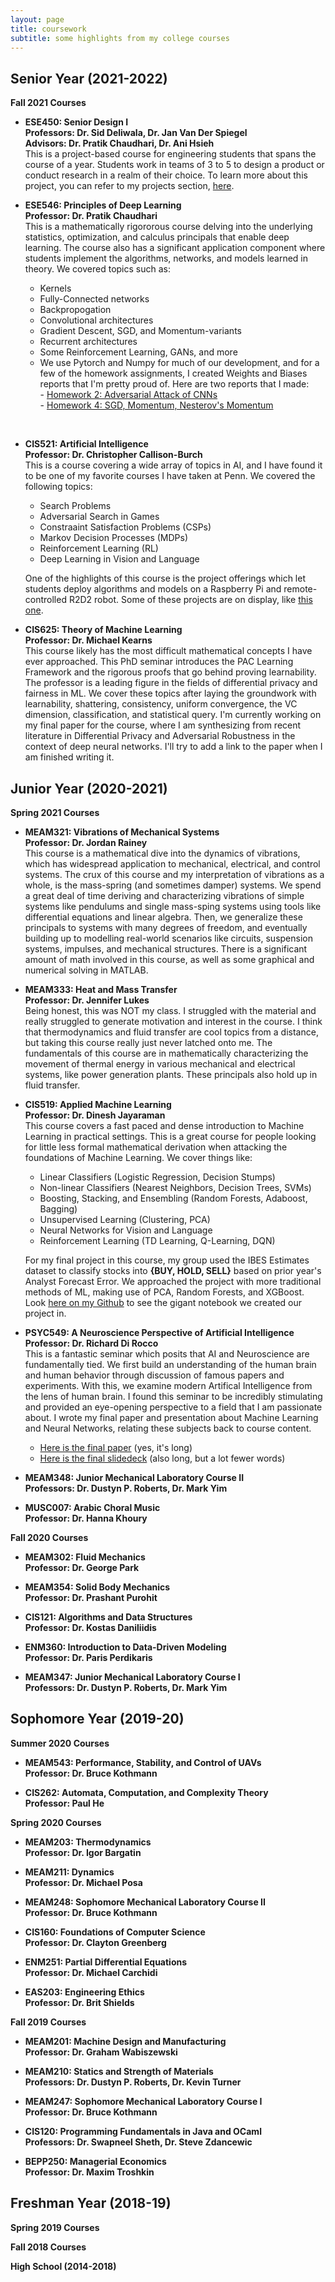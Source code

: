 ```yaml
---
layout: page
title: coursework
subtitle: some highlights from my college courses
---
```


## Senior Year (2021-2022)

**Fall 2021 Courses**

- **ESE450: Senior Design I** \
  **Professors: Dr. Sid Deliwala, Dr. Jan Van Der Spiegel** \
  **Advisors: Dr. Pratik Chaudhari, Dr. Ani Hsieh** \
  This is a project-based course for engineering students that spans the course of a year.  Students work in teams of 3 to 5 to design a product or conduct research in a realm of their choice.  To learn more about this project, you can refer to my projects section, [here](https://geande.github.io/projects/).

- **ESE546: Principles of Deep Learning** \
  **Professor: Dr. Pratik Chaudhari** \
  This is a mathematically rigororous course delving into the underlying statistics, optimization, and calculus principals that enable deep learning.  The course also has a significant application component where students implement the algorithms, networks, and models learned in theory.  We covered topics such as:
  - Kernels
  - Fully-Connected networks
  - Backpropogation
  - Convolutional architectures
  - Gradient Descent, SGD, and Momentum-variants
  - Recurrent architectures
  - Some Reinforcement Learning, GANs, and more
  - We use Pytorch and Numpy for much of our development, and for a few of the homework assignments, I created Weights and Biases reports that I'm pretty proud of.  Here are two reports that I made: <br/>
        -  [Homework 2: Adversarial Attack of CNNs](https://wandb.ai/geande/ese546-homework2p4/reports/ESE546-Homework-2--VmlldzoxMDk0NTMz)<br/>
        -  [Homework 4: SGD, Momentum, Nesterov's Momentum](https://wandb.ai/geande/ese546-homework4p2/reports/ESE546-HW4-Report--VmlldzoxMjYzNTEy)<br/>
<br/>

- **CIS521: Artificial Intelligence** \
  **Professor: Dr. Christopher Callison-Burch** \
  This is a course covering a wide array of topics in AI, and I have found it to be one of my favorite courses I have taken at Penn.  We covered the following topics:
  - Search Problems
  - Adversarial Search in Games
  - Constraaint Satisfaction Problems (CSPs)
  - Markov Decision Processes (MDPs)
  - Reinforcement Learning (RL)
  - Deep Learning in Vision and Language

  One of the highlights of this course is the project offerings which let students deploy algorithms and models on a Raspberry Pi and remote-controlled R2D2 robot.  Some of these projects are on display, like [this one](https://geande.github.io/2021-12-09-rpi-vision/).


- **CIS625: Theory of Machine Learning** \
  **Professor: Dr. Michael Kearns** \
  This course likely has the most difficult mathematical concepts I have ever approached.  This PhD seminar introduces the PAC Learning Framework and the rigorous proofs that go behind proving learnability.  The professor is a leading figure in the fields of differential privacy and fairness in ML.  We cover these topics after laying the groundwork with learnability, shattering, consistency, uniform convergence, the VC dimension, classification, and statistical query.  I'm currently working on my final paper for the course, where I am synthesizing from recent literature in Differential Privacy and Adversarial Robustness in the context of deep neural networks.  I'll try to add a link to the paper when I am finished writing it.



## Junior Year (2020-2021)

**Spring 2021 Courses**

- **MEAM321: Vibrations of Mechanical Systems** \
  **Professor: Dr. Jordan Rainey** \
  This course is a mathematical dive into the dynamics of vibrations, which has widespread application to mechanical, electrical, and control systems.  The crux of this course and my interpretation of vibrations as a whole, is the mass-spring (and sometimes damper) systems.  We spend a great deal of time deriving and characterizing vibrations of simple systems like pendulums and single mass-sping systems using tools like differential equations and linear algebra.  Then, we generalize these principals to systems with many degrees of freedom, and eventually building up to modelling real-world scenarios like circuits, suspension systems, impulses, and mechanical structures.  There is a significant amount of math involved in this course, as well as some graphical and numerical solving in MATLAB.


- **MEAM333: Heat and Mass Transfer** \
  **Professor: Dr. Jennifer Lukes** \
  Being honest, this was NOT my class.  I struggled with the material and really struggled to generate motivation and interest in the course.  I think that thermodynamics and fluid transfer are cool topics from a distance, but taking this course really just never latched onto me.  The fundamentals of this course are in mathematically characterizing the movement of thermal energy in various mechanical and electrical systems, like power generation plants.  These principals also hold up in fluid transfer.


- **CIS519: Applied Machine Learning** \
  **Professor: Dr. Dinesh Jayaraman** \
  This course covers a fast paced and dense introduction to Machine Learning in practical settings.  This is a great course for people looking for little less formal mathematical derivation when attacking the foundations of Machine Learning.  We cover things like:
  - Linear Classifiers (Logistic Regression, Decision Stumps)
  - Non-linear Classifiers (Nearest Neighbors, Decision Trees, SVMs)
  - Boosting, Stacking, and Ensembling (Random Forests, Adaboost, Bagging)
  - Unsupervised Learning (Clustering, PCA)
  - Neural Networks for Vision and Language
  - Reinforcement Learning (TD Learning, Q-Learning, DQN)
  
  For my final project in this course, my group used the IBES Estimates dataset to classify stocks into **\{BUY, HOLD, SELL\}** based on prior year's Analyst Forecast Error.  We approached the project with more traditional methods of ML, making use of PCA, Random Forests, and XGBoost.  Look [here on my Github](https://github.com/geande/stonks) to see the gigant notebook we created our project in.
  

- **PSYC549: A Neuroscience Perspective of Artificial Intelligence** \
  **Professor: Dr. Richard Di Rocco** \
  This is a fantastic seminar which posits that AI and Neuroscience are fundamentally tied.  We first build an understanding of the human brain and human behavior through discussion of famous papers and experiments.  With this, we examine modern Artifical Intelligence from the lens of human brain.  I found this seminar to be incredibly stimulating and provided an eye-opening perspective to a field that I am passionate about.  I wrote my final paper and presentation about Machine Learning and Neural Networks, relating these subjects back to course content.
  - [Here is the final paper](549paper.html) (yes, it's long)
  - [Here is the final slidedeck](549prez.html) (also long, but a lot fewer words)


- **MEAM348: Junior Mechanical Laboratory Course II** \
  **Professors: Dr. Dustyn P. Roberts, Dr. Mark Yim**
  
  
- **MUSC007: Arabic Choral Music** \
  **Professor: Dr. Hanna Khoury**


**Fall 2020 Courses**
  
- **MEAM302: Fluid Mechanics** \
  **Professor: Dr. George Park**
  
  
- **MEAM354: Solid Body Mechanics** \
  **Professor: Dr. Prashant Purohit**
  
  
- **CIS121: Algorithms and Data Structures** \
  **Professor: Dr. Kostas Daniliidis**
  
  
- **ENM360: Introduction to Data-Driven Modeling** \
  **Professor: Dr. Paris Perdikaris**
  
  
- **MEAM347: Junior Mechanical Laboratory Course I** \
  **Professors: Dr. Dustyn P. Roberts, Dr. Mark Yim**
  

## Sophomore Year (2019-20)

**Summer 2020 Courses**

- **MEAM543: Performance, Stability, and Control of UAVs** \
  **Professor: Dr. Bruce Kothmann**
  
  
- **CIS262: Automata, Computation, and Complexity Theory** \
  **Professor: Paul He**
  

**Spring 2020 Courses**

- **MEAM203: Thermodynamics** \
  **Professor: Dr. Igor Bargatin**
  

- **MEAM211: Dynamics** \
  **Professor: Dr. Michael Posa**
  

- **MEAM248: Sophomore Mechanical Laboratory Course II** \
  **Professor: Dr. Bruce Kothmann**
  
  
- **CIS160: Foundations of Computer Science** \
  **Professor: Dr. Clayton Greenberg**
  
  
- **ENM251: Partial Differential Equations** \
  **Professor: Dr. Michael Carchidi**
  
  
- **EAS203: Engineering Ethics** \
  **Professor: Dr. Brit Shields**
  

**Fall 2019 Courses**

- **MEAM201: Machine Design and Manufacturing** \
  **Professor: Dr. Graham Wabiszewski**
  
  
- **MEAM210: Statics and Strength of Materials** \
  **Professors: Dr. Dustyn P. Roberts, Dr. Kevin Turner**
  
  
- **MEAM247: Sophomore Mechanical Laboratory Course I** \
  **Professor: Dr. Bruce Kothmann**
  
  
- **CIS120: Programming Fundamentals in Java and OCaml** \
  **Professors: Dr. Swapneel Sheth, Dr. Steve Zdancewic**
  
  
- **BEPP250: Managerial Economics** \
  **Professor: Dr. Maxim Troshkin**


## Freshman Year (2018-19)

**Spring 2019 Courses**

**Fall 2018 Courses**

  
  
**High School (2014-2018)**

